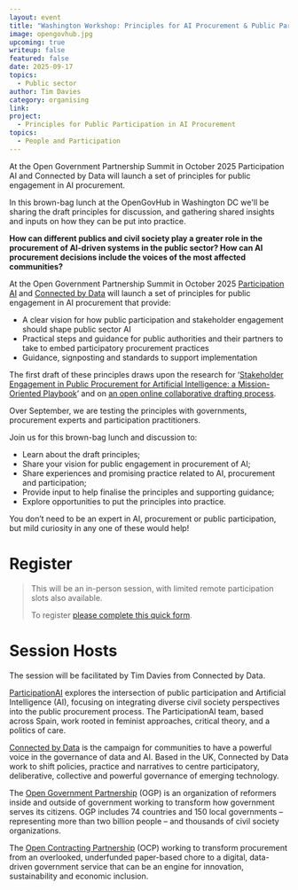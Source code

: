 ```yaml
---
layout: event
title: "Washington Workshop: Principles for AI Procurement & Public Participation"
image: opengovhub.jpg
upcoming: true
writeup: false
featured: false
date: 2025-09-17
topics:
  - Public sector
author: Tim Davies
category: organising
link: 
project: 
  - Principles for Public Participation in AI Procurement
topics:
  - People and Participation
---
```


At the Open Government Partnership Summit in October 2025 Participation AI and Connected by Data will launch a set of principles for public engagement in AI procurement. 

In this brown-bag lunch at the OpenGovHub in Washington DC we'll be sharing the draft principles for discussion, and gathering shared insights and inputs on how they can be put into practice. 

<!--more-->


**How can different publics and civil society play a greater role in the procurement of AI-driven systems in the public sector? How can AI procurement decisions include the voices of the most affected communities?**

At the Open Government Partnership Summit in October 2025 [Participation AI](https://participationai.org/) and [Connected by Data](https://connectedbydata.org/) will launch a set of principles for public engagement in AI procurement that provide:

* A clear vision for how public participation and stakeholder engagement should shape public sector AI
* Practical steps and guidance for public authorities and their partners to take to embed participatory procurement practices
* Guidance, signposting and standards to support implementation

The first draft of these principles draws upon the research for ‘[Stakeholder Engagement in Public Procurement for Artificial Intelligence: a Mission-Oriented Playbook](https://drive.google.com/file/d/1IRJv08KAVJZcQip7Ves1iY2vJFNr5b_5/view?usp=drive_link)’ and on [an open online collaborative drafting process](https://docs.google.com/document/d/1ZincDflsCdbfN-4BJQo6AunvjUHextHqHmRitoKf20Q/edit).

Over September, we are testing the principles with governments, procurement experts and participation practitioners. 

Join us for this brown-bag lunch and discussion to:

* Learn about the draft principles;
* Share your vision for public engagement in procurement of AI;
* Share experiences and promising practice related to AI, procurement and participation;
* Provide input to help finalise the principles and supporting guidance;
* Explore opportunities to put the principles into practice. 

You don’t need to be an expert in AI, procurement or public participation, but mild curiosity in any one of these would help! 

# Register

> This will be an in-person session, with limited remote participation slots also available. 
>
> To register [please complete this quick form](https://docs.google.com/forms/d/e/1FAIpQLSfio_QRIyMi7tmdp8u1_eLJ4e37lYKWswmtZy7yuHh58AQs-Q/viewform?usp=dialog). 


# Session Hosts

The session will be facilitated by Tim Davies from Connected by Data.

[ParticipationAI](https://participationai.org/) explores the intersection of public participation and Artificial Intelligence (AI), focusing on integrating diverse civil society perspectives into the public procurement process. The ParticipationAI team, based across Spain, work rooted in feminist approaches, critical theory, and a politics of care.

[Connected by Data](https://connectedbydata.org/) is the campaign for communities to have a powerful voice in the governance of data and AI. Based in the UK, Connected by Data work to shift policies, practice and narratives to centre participatory, deliberative, collective and powerful governance of emerging technology. 

The [Open Government Partnership](https://www.opengovpartnership.org/about/) (OGP) is an organization of reformers inside and outside of government working to transform how government serves its citizens. OGP includes 74 countries and 150 local governments – representing more than two billion people – and thousands of civil society organizations.

The [Open Contracting Partnership](https://www.open-contracting.org/) (OCP) working to transform procurement from an overlooked, underfunded paper-based chore to a digital, data-driven government service that can be an engine for innovation, sustainability and economic inclusion.